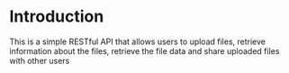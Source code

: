 # Introduction
This is a simple RESTful API that allows users to upload files, retrieve information about the files, retrieve the file data and share uploaded files with other users
